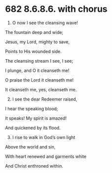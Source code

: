 # 682 8.6.8.6. with chorus

1.  O now I see the cleansing wave!

The fountain deep and wide;

Jesus, my Lord, mighty to save,

Points to His wounded side.

The cleansing stream I see, I see;

I plunge, and O it cleanseth me!

O praise the Lord it cleanseth me!

It cleanseth me, yes, cleanseth me.

2.  I see the dear Redeemer raised,

I hear the speaking blood;

It speaks! My spirit is amazed!

And quickened by its flood.

3.  I rise to walk in God’s own light

Above the world and sin,

With heart renewed and garments white

And Christ enthroned within.

